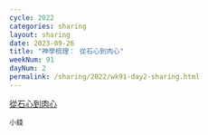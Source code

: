 ```yaml
---
cycle: 2022
categories: sharing
layout: sharing
date: 2023-09-26
title: "神學梳理： 從石心到肉心"
weekNum: 91
dayNum: 2
permalink: /sharing/2022/wk91-day2-sharing.html
---
```


[ 從石心到肉心](https://eccseattle.github.io/media/sharing/2022/wk091/2023-09-26-bin.m4a)

`小錢`
